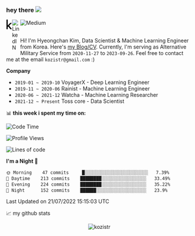 ### hey there <img src="https://media.giphy.com/media/hvRJCLFzcasrR4ia7z/giphy.gif" width="25px">

<div class="icons">
  <a href="https://kaggle.com/kozistr">
    <img align="left" alt="Kaggle" width="16px" src="assets/kaggle-brands.svg" />
  </a>
  <a href="https://www.linkedin.com/in/kozistr/">
    <img align="left" alt="LinkedIN" width="22px" src="https://raw.githubusercontent.com/peterthehan/peterthehan/master/assets/linkedin.svg" />
  </a>
  <a href="https://medium.com/@kozistr">
    <img align="left" alt="Medium" width="80" src="https://github.com/melanieshi0120/melanieshi0120/blob/master/medium.ico" />
  </a>
  <br />
</div>

<br />

Hi! I'm Hyeongchan Kim, Data Scientist & Machine Learning Engineer from Korea. Here's [my Blog/CV](http://kozistr.tech/about). 
Currently, I'm serving as Alternative Military Service from `2020-11-27` to `2023-09-26`. Feel free to contact me at the email `kozistr@gmail.com` :)

**Company**

* `2019-01 ~ 2019-10` VoyagerX - Deep Learning Engineer
* `2019-11 ~ 2020-06` Rainist - Machine Learning Engineer
* `2020-06 ~ 2021-12` Watcha - Machine Learning Researcher
* `2021-12 ~ Present` Toss core - Data Scientist

📊 **this week i spent my time on:**
<!--START_SECTION:waka-->
![Code Time](http://img.shields.io/badge/Code%20Time-253%20hrs%2036%20mins-blue)

![Profile Views](http://img.shields.io/badge/Profile%20Views-0-blue)

![Lines of code](https://img.shields.io/badge/From%20Hello%20World%20I%27ve%20Written-794%20Thousand%20lines%20of%20code-blue)

**I'm a Night 🦉** 

```text
🌞 Morning    47 commits     █░░░░░░░░░░░░░░░░░░░░░░░░   7.39% 
🌆 Daytime    213 commits    ████████░░░░░░░░░░░░░░░░░   33.49% 
🌃 Evening    224 commits    ████████░░░░░░░░░░░░░░░░░   35.22% 
🌙 Night      152 commits    ██████░░░░░░░░░░░░░░░░░░░   23.9%

```



 Last Updated on 21/07/2022 15:15:03 UTC
<!--END_SECTION:waka-->

📈 my github stats

<p align="center"> <img src="https://github-readme-stats.vercel.app/api?username=kozistr&show_icons=true&theme=gotham" alt="kozistr" />
